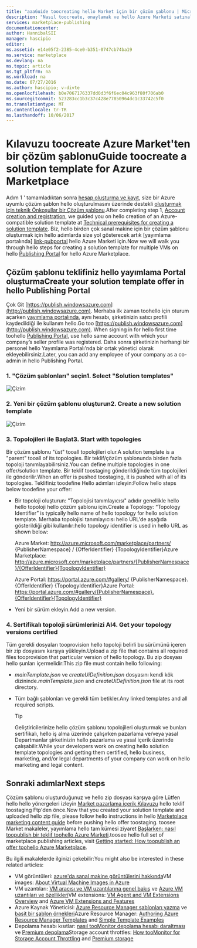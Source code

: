 ```yaml
---
title: "aaaGuide toocreating hello Market için bir çözüm şablonu | Microsoft Docs"
description: "Nasıl toocreate, onaylamak ve hello Azure Marketi satınalma için çoklu VM görüntü çözüm şablon dağıtma ayrıntılı yönergeler için."
services: marketplace-publishing
documentationcenter: 
author: HannibalSII
manager: hascipio
editor: 
ms.assetid: e14e05f2-2385-4ce0-b351-0747cb74ba19
ms.service: marketplace
ms.devlang: na
ms.topic: article
ms.tgt_pltfrm: na
ms.workload: na
ms.date: 07/27/2016
ms.author: hascipio; v-divte
ms.openlocfilehash: b0e7067176337dd0d3f6f6ec04c963f80f706ab0
ms.sourcegitcommit: 523283cc1b3c37c428e77850964dc1c33742c5f0
ms.translationtype: MT
ms.contentlocale: tr-TR
ms.lasthandoff: 10/06/2017
---
```

# <a name="guide-toocreate-a-solution-template-for-azure-marketplace"></a><span data-ttu-id="40adc-103">Kılavuzu toocreate Azure Market'ten bir çözüm şablonu</span><span class="sxs-lookup"><span data-stu-id="40adc-103">Guide toocreate a solution template for Azure Marketplace</span></span>
<span data-ttu-id="40adc-104">Adım 1 ' tamamladıktan sonra [hesap oluşturma ve kayıt][link-acct-creation], size bir Azure uyumlu çözüm şablon hello oluşturulmasını üzerinde destekli [oluşturmak için teknik Önkoşullar bir Çözüm şablonu](marketplace-publishing-solution-template-creation-prerequisites.md).</span><span class="sxs-lookup"><span data-stu-id="40adc-104">After completing step 1, [Account creation and registration][link-acct-creation], we guided you on hello creation of an Azure-compatible solution template at [Technical prerequisites for creating a solution template](marketplace-publishing-solution-template-creation-prerequisites.md).</span></span> <span data-ttu-id="40adc-105">Biz, hello birden çok sanal makine için bir çözüm şablonu oluşturmak için hello adımlarda size yol gösterecek artık [yayımlama portalında] [ link-pubportal] hello Azure Marketi için.</span><span class="sxs-lookup"><span data-stu-id="40adc-105">Now we will walk you through hello steps for creating a solution template for multiple VMs on hello [Publishing Portal][link-pubportal] for hello Azure Marketplace.</span></span>

## <a name="create-your-solution-template-offer-in-hello-publishing-portal"></a><span data-ttu-id="40adc-106">Çözüm şablonu teklifiniz hello yayımlama Portal oluşturma</span><span class="sxs-lookup"><span data-stu-id="40adc-106">Create your solution template offer in hello Publishing Portal</span></span>
<span data-ttu-id="40adc-107">Çok Git [https://publish.windowsazure.com](http://publish.windowsazure.com). Merhaba ilk zaman toohello için oturum açarken [yayımlama portalında](https://publish.windowsazure.com/), aynı hesabı, şirketinizin satıcı profili kaydedildiği ile kullanım hello.</span><span class="sxs-lookup"><span data-stu-id="40adc-107">Go too [https://publish.windowsazure.com](http://publish.windowsazure.com). When signing in for hello first time toohello [Publishing Portal](https://publish.windowsazure.com/), use hello same account with which your company’s seller profile was registered.</span></span> <span data-ttu-id="40adc-108">Daha sonra şirketinizin herhangi bir personel hello Yayımlama Portalı'nda bir ortak yönetici olarak ekleyebilirsiniz.</span><span class="sxs-lookup"><span data-stu-id="40adc-108">Later, you can add any employee of your company as a co-admin in hello Publishing Portal.</span></span>

### <a name="1-select-solution-templates"></a><span data-ttu-id="40adc-109">1. "Çözüm şablonları" seçin</span><span class="sxs-lookup"><span data-stu-id="40adc-109">1. Select "Solution templates"</span></span>
  ![Çizim][img-pubportal-menu-sol-templ]

### <a name="2-create-a-new-solution-template"></a><span data-ttu-id="40adc-111">2. Yeni bir çözüm şablonu oluşturun</span><span class="sxs-lookup"><span data-stu-id="40adc-111">2. Create a new solution template</span></span>
  ![Çizim][img-pubportal-sol-templ-new]

### <a name="3-start-with-topologies"></a><span data-ttu-id="40adc-113">3. Topolojileri ile Başlat</span><span class="sxs-lookup"><span data-stu-id="40adc-113">3. Start with topologies</span></span>
<span data-ttu-id="40adc-114">Bir çözüm şablonu "üst" tooall topolojileri olur.</span><span class="sxs-lookup"><span data-stu-id="40adc-114">A solution template is a "parent" tooall of its topologies.</span></span> <span data-ttu-id="40adc-115">Bir teklif/çözüm şablonunda birden fazla topoloji tanımlayabilirsiniz.</span><span class="sxs-lookup"><span data-stu-id="40adc-115">You can define multiple topologies in one offer/solution template.</span></span> <span data-ttu-id="40adc-116">Bir teklif toostaging gönderildiğinde tüm topolojileri ile gönderilir.</span><span class="sxs-lookup"><span data-stu-id="40adc-116">When an offer is pushed toostaging, it is pushed with all of its topologies.</span></span> <span data-ttu-id="40adc-117">Teklifiniz toodefine Hello adımları izleyin:</span><span class="sxs-lookup"><span data-stu-id="40adc-117">Follow hello steps below toodefine your offer:</span></span>     

* <span data-ttu-id="40adc-118">Bir topoloji oluşturun: "Topolojisi tanımlayıcısı" adıdır genellikle hello hello topoloji hello çözüm şablonu için.</span><span class="sxs-lookup"><span data-stu-id="40adc-118">Create a Topology: “Topology Identifier” is typically hello name of hello topology for hello solution template.</span></span> <span data-ttu-id="40adc-119">Merhaba topolojisi tanımlayıcısı hello URL'de aşağıda gösterildiği gibi kullanılır:</span><span class="sxs-lookup"><span data-stu-id="40adc-119">hello topology identifier is used in hello URL as shown below:</span></span>

  <span data-ttu-id="40adc-120">Azure Market: http://azure.microsoft.com/marketplace/partners/ {PublisherNamespace} / {OfferIdentifier} {TopologyIdentifier}</span><span class="sxs-lookup"><span data-stu-id="40adc-120">Azure Marketplace: http://azure.microsoft.com/marketplace/partners/{PublisherNamespace}/{OfferIdentifier}{TopologyIdentifier}</span></span>

  <span data-ttu-id="40adc-121">Azure Portal: https://portal.azure.com/#gallery/ {PublisherNamespace}. {OfferIdentifier} {TopologyIdentifier}</span><span class="sxs-lookup"><span data-stu-id="40adc-121">Azure Portal: https://portal.azure.com/#gallery/{PublisherNamespace}.{OfferIdentifier}{TopologyIdentifier}</span></span>
* <span data-ttu-id="40adc-122">Yeni bir sürüm ekleyin.</span><span class="sxs-lookup"><span data-stu-id="40adc-122">Add a new version.</span></span>

### <a name="4-get-your-topology-versions-certified"></a><span data-ttu-id="40adc-123">4. Sertifikalı topoloji sürümlerinizi Al</span><span class="sxs-lookup"><span data-stu-id="40adc-123">4. Get your topology versions certified</span></span>
<span data-ttu-id="40adc-124">Tüm gerekli dosyaları tooprovision hello topoloji belirli bu sürümünü içeren bir zip dosyasını karşıya yükleyin.</span><span class="sxs-lookup"><span data-stu-id="40adc-124">Upload a zip file that contains all required files tooprovision that particular version of hello topology.</span></span> <span data-ttu-id="40adc-125">Bu zip dosyası hello şunları içermelidir:</span><span class="sxs-lookup"><span data-stu-id="40adc-125">This zip file must contain hello following:</span></span>

* <span data-ttu-id="40adc-126">*mainTemplate.json* ve *createUiDefinition.json* dosyasını kendi kök dizininde.</span><span class="sxs-lookup"><span data-stu-id="40adc-126">*mainTemplate.json* and *createUiDefinition.json* file at its root directory.</span></span>
* <span data-ttu-id="40adc-127">Tüm bağlı şablonları ve gerekli tüm betikler.</span><span class="sxs-lookup"><span data-stu-id="40adc-127">Any linked templates and all required scripts.</span></span>

  > [!TIP]
  > <span data-ttu-id="40adc-128">Geliştiricilerinize hello çözüm şablonu topolojileri oluşturmak ve bunları sertifikalı, hello iş alma üzerinde çalışırken pazarlama ve/veya yasal Departmanlar şirketinizin hello pazarlama ve yasal içerik üzerinde çalışabilir.</span><span class="sxs-lookup"><span data-stu-id="40adc-128">While your developers work on creating hello solution template topologies and getting them certified, hello business, marketing, and/or legal departments of your company can work on hello marketing and legal content.</span></span>
  >
  >

## <a name="next-steps"></a><span data-ttu-id="40adc-129">Sonraki adımlar</span><span class="sxs-lookup"><span data-stu-id="40adc-129">Next steps</span></span>
<span data-ttu-id="40adc-130">Çözüm şablonu oluşturduğunuz ve hello zip dosyası karşıya göre Lütfen hello hello yönergeleri izleyin [Market pazarlama içerik Kılavuzu](marketplace-publishing-push-to-staging.md) hello teklif toostaging Ftp'den önce.</span><span class="sxs-lookup"><span data-stu-id="40adc-130">Now that you created your solution template and uploaded hello zip file, please follow hello instructions in hello [Marketplace marketing content guide](marketplace-publishing-push-to-staging.md) before pushing hello offer toostaging.</span></span> <span data-ttu-id="40adc-131">toosee Market makaleler, yayımlama hello tam kümesi ziyaret [Başlarken: nasıl toopublish bir teklif toohello Azure Marketi](marketplace-publishing-getting-started.md).</span><span class="sxs-lookup"><span data-stu-id="40adc-131">toosee hello full set of marketplace publishing articles, visit [Getting started: How toopublish an offer toohello Azure Marketplace](marketplace-publishing-getting-started.md).</span></span>

<span data-ttu-id="40adc-132">Bu ilgili makalelerde ilginizi çekebilir:</span><span class="sxs-lookup"><span data-stu-id="40adc-132">You might also be interested in these related articles:</span></span>

* <span data-ttu-id="40adc-133">VM görüntüleri: [azure'da sanal makine görüntülerini hakkında](https://msdn.microsoft.com/library/azure/dn790290.aspx)</span><span class="sxs-lookup"><span data-stu-id="40adc-133">VM images: [About Virtual Machine Images in Azure](https://msdn.microsoft.com/library/azure/dn790290.aspx)</span></span>
* <span data-ttu-id="40adc-134">VM uzantıları: [VM aracısı ve VM uzantılarına genel bakış](https://msdn.microsoft.com/library/azure/dn832621.aspx) ve [Azure VM uzantıları ve özellikleri](https://msdn.microsoft.com/library/azure/dn606311.aspx)</span><span class="sxs-lookup"><span data-stu-id="40adc-134">VM extensions: [VM Agent and VM Extensions Overview](https://msdn.microsoft.com/library/azure/dn832621.aspx) and [Azure VM Extensions and Features](https://msdn.microsoft.com/library/azure/dn606311.aspx)</span></span>
* <span data-ttu-id="40adc-135">Azure Kaynak Yöneticisi: [Azure Resource Manager şablonları yazma](../azure-resource-manager/resource-group-authoring-templates.md) ve [basit bir şablon örnekleri](https://github.com/rjmax/ArmExamples)</span><span class="sxs-lookup"><span data-stu-id="40adc-135">Azure Resource Manager: [Authoring Azure Resource Manager Templates](../azure-resource-manager/resource-group-authoring-templates.md) and [Simple Template Examples](https://github.com/rjmax/ArmExamples)</span></span>
* <span data-ttu-id="40adc-136">Depolama hesabı kısıtlar: [nasıl tooMonitor depolama hesabı daraltması](http://blogs.msdn.com/b/mast/archive/2014/08/02/how-to-monitor-for-storage-account-throttling.aspx) ve [Premium depolama](../storage/common/storage-premium-storage.md#scalability-and-performance-targets)</span><span class="sxs-lookup"><span data-stu-id="40adc-136">Storage account throttles: [How tooMonitor for Storage Account Throttling](http://blogs.msdn.com/b/mast/archive/2014/08/02/how-to-monitor-for-storage-account-throttling.aspx) and [Premium storage](../storage/common/storage-premium-storage.md#scalability-and-performance-targets)</span></span>

[img-pubportal-menu-sol-templ]:media/marketplace-publishing-solution-template-creation/pubportal-menu-solution-templates.png
[img-pubportal-sol-templ-new]:media/marketplace-publishing-solution-template-creation/pubportal-solution-template-new.png
[link-acct-creation]:marketplace-publishing-accounts-creation-registration.md
[link-pubportal]:https://publish.windowsazure.com

